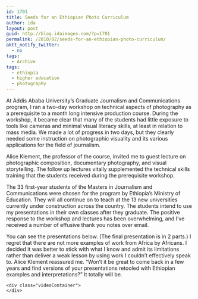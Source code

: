 ```yaml
---
id: 1701
title: Seeds for an Ethiopian Photo Curriculum
author: ida
layout: post
guid: http://blog.idaimages.com/?p=1701
permalink: /2010/02/seeds-for-an-ethiopian-photo-curriculum/
aktt_notify_twitter:
  - no
tags:
  - Archive
tags:
  - ethiopia
  - higher education
  - photography
---
```

At Addis Ababa University&#8217;s Graduate Journalism and Communications program, I ran a two-day workshop on technical aspects of photography as a prerequisite to a month long intensive production course. During the workshop, it became clear that many of the students had little exposure to tools like cameras and minimal visual literacy skills, at least in relation to mass media. We made a lot of progress in two days, but they clearly needed some instruction on photographic visuality and its various applications for the field of journalism.

Alice Klement, the professor of the course, invited me to guest lecture on photographic composition, documentary photography, and visual storytelling. The follow up lectures vitally supplemented the technical skills training that the students received during the prerequisite workshop.

The 33 first-year students of the Masters in Journalism and Communications were chosen for the program by Ethiopia’s Ministry of Education. They will all continue on to teach at the 13 new universities currently under construction across the country. The students intend to use my presentations in their own classes after they graduate. The positive response to the workshop and lectures has been overwhelming, and I&#8217;ve received a number of effusive thank you notes over email.

You can see the presentations below. (The final presentation is in 2 parts.) I regret that there are not more examples of work from Africa by Africans. I decided it was better to stick with what I know and admit its limitations rather than deliver a weak lesson by using work I couldn’t effectively speak to. Alice Klement reassured me. “Won’t it be great to come back in a few years and find versions of your presentations retooled with Ethiopian examples and interpretations?” It totally will be.

<div class="full-image">
  <div style="width:596px" id="__ss_3021821">
    <div class="videoContainer">
    </div>
  </div>
  
  <div style="width:596px" id="__ss_3021962">
    <div class="videoContainer">
    </div>
  </div>
  
  <div style="width:596px" id="__ss_3069509">
    <div class="videoContainer">
    </div>
  </div>
  
  <div style="width:596px" id="__ss_3069307">
    </strong>
    
    <div class="videoContainer">
    </div>
  </div>
</div>